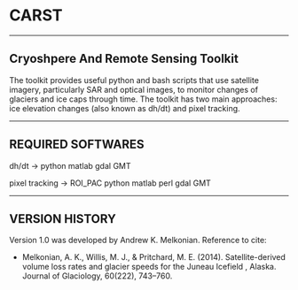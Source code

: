# CARST

-------------------------------------
Cryoshpere And Remote Sensing Toolkit
-------------------------------------

The toolkit provides useful python and bash scripts that
use satellite imagery, particularly SAR and
optical images, to monitor changes of glaciers
and ice caps through time. The toolkit has two main
approaches: ice elevation changes (also known as dh/dt) 
and pixel tracking.

------------------
REQUIRED SOFTWARES
------------------

dh/dt          -> python
                  matlab
                  gdal
                  GMT

pixel tracking -> ROI_PAC
                  python
                  matlab
                  perl
                  gdal
                  GMT

---------------
VERSION HISTORY
---------------

Version 1.0 was developed by Andrew K. Melkonian.
Reference to cite:

- Melkonian, A. K., Willis, M. J., & Pritchard, M. E. (2014). 
  Satellite-derived volume loss rates and glacier speeds for 
  the Juneau Icefield , Alaska. Journal of Glaciology, 
  60(222), 743–760.

